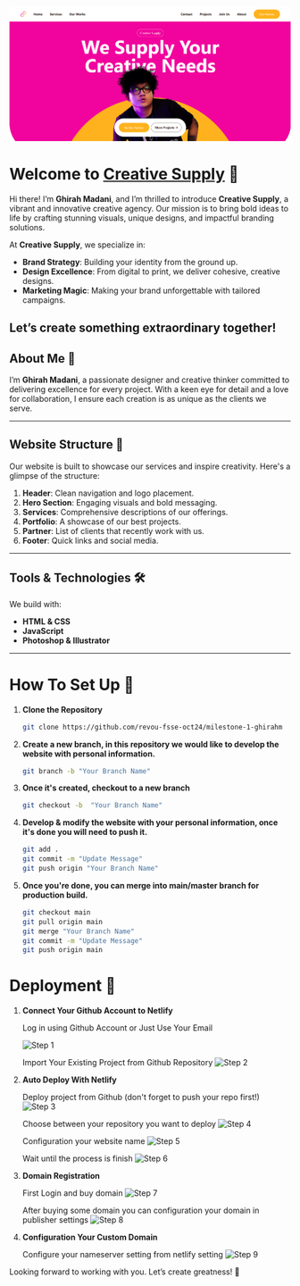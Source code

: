 
![Creative Supply](/assets/readme.png)  

# Welcome to [Creative Supply](https://skycast.site/) 🌟  

Hi there! I’m **Ghirah Madani**, and I’m thrilled to introduce **Creative Supply**, a vibrant and innovative creative agency. Our mission is to bring bold ideas to life by crafting stunning visuals, unique designs, and impactful branding solutions.  

At **Creative Supply**, we specialize in:  
- **Brand Strategy**: Building your identity from the ground up.  
- **Design Excellence**: From digital to print, we deliver cohesive, creative designs.  
- **Marketing Magic**: Making your brand unforgettable with tailored campaigns.  

Let’s create something extraordinary together!  
---

## About Me 🌟  
I’m **Ghirah Madani**, a passionate designer and creative thinker committed to delivering excellence for every project. With a keen eye for detail and a love for collaboration, I ensure each creation is as unique as the clients we serve.  

---

## Website Structure 📰  

Our website is built to showcase our services and inspire creativity. Here's a glimpse of the structure:  

1. **Header**: Clean navigation and logo placement.  
2. **Hero Section**: Engaging visuals and bold messaging.  
4. **Services**: Comprehensive descriptions of our offerings.  
5. **Portfolio**: A showcase of our best projects.  
6. **Partner**: List of clients that recently work with us.  
8. **Footer**: Quick links and social media.  

---

## Tools & Technologies 🛠️  

We build with:  
- **HTML & CSS**  
- **JavaScript**  
- **Photoshop & Illustrator**

---

# How To Set Up 🌟  
1. **Clone the Repository**  
   ```bash
   git clone https://github.com/revou-fsse-oct24/milestone-1-ghirahm

2. **Create a new branch, in this repository we would like to develop the website with personal information.**
    ```bash
    git branch -b "Your Branch Name"

3. **Once it's created, checkout to a new branch**
    ```bash
    git checkout -b  "Your Branch Name"

4. **Develop & modify the website with your personal information, once it's done you will need to push it.**   
    ```bash
    git add .
    git commit -m "Update Message"
    git push origin "Your Branch Name"

5. **Once you're done, you can merge into main/master branch for production build.**
    ```bash
    git checkout main
    git pull origin main
    git merge "Your Branch Name"
    git commit -m "Update Message"
    git push origin main

# Deployment 🌟  
1. **Connect Your Github Account to Netlify**

    Log in using Github Account or Just Use Your Email

    ![Step 1](/assets/step1.png)  

    Import Your Existing Project from Github Repository
    ![Step 2](/assets/step2.png)  

2. **Auto Deploy With Netlify**

    Deploy project from Github (don't forget to push your repo first!)
    ![Step 3](/assets/step3.png)
    
    Choose between your repository you want to deploy
    ![Step 4](/assets/step4.png)

    Configuration your website name
    ![Step 5](/assets/step5.png)

    Wait until the process is finish
    ![Step 6](/assets/step6.png)

3. **Domain Registration**
    
    First Login and buy domain
    ![Step 7](/assets/step7.png)

    After buying some domain you can configuration your domain in publisher settings
    ![Step 8](/assets/step8.png)

4. **Configuration Your Custom Domain**

    Configure your nameserver setting from netlify setting
    ![Step 9](/assets/step9.png)  


Looking forward to working with you. Let’s create greatness! 🚀  